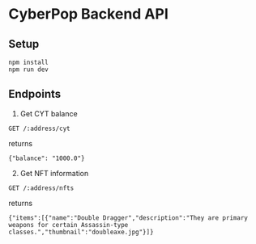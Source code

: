 # CyberPop Backend API


## Setup

```
npm install
npm run dev
```

## Endpoints

1. Get CYT balance

`GET /:address/cyt` 

returns

```
{"balance": "1000.0"}
```

2. Get NFT information

`GET /:address/nfts`

returns

```
{"items":[{"name":"Double Dragger","description":"They are primary weapons for certain Assassin-type classes.","thumbnail":"doubleaxe.jpg"}]}
```
